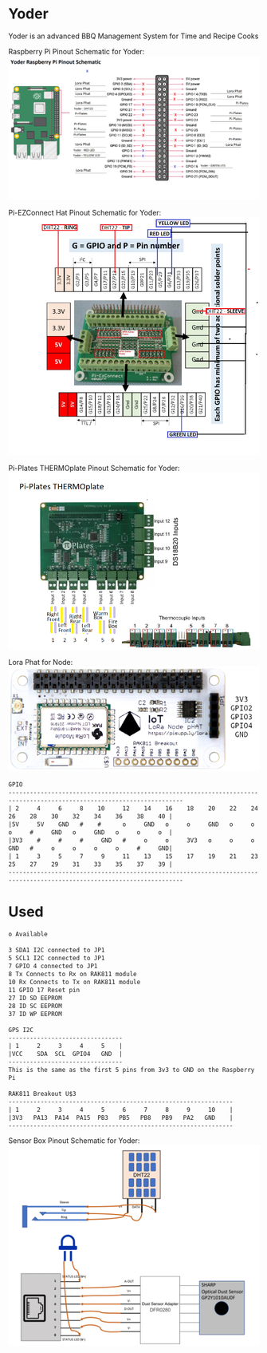 # Yoder
Yoder is an advanced BBQ Management System for Time and Recipe Cooks

Raspberry Pi Pinout Schematic for Yoder:
![alt text](./Assets/pi-pin-schematic.png "Raspberry Pi Pinout Schematic for Yoder")

Pi-EZConnect Hat Pinout Schematic for Yoder:
![alt text](./Assets/pi-ezconnect-hat.png "Pi-EZConnect Hat Pinout Schematic for Yoder")

Pi-Plates THERMOplate Pinout Schematic for Yoder:
![alt text](./Assets/pi-plates-THERMOplate.png "Pi-Plates THERMOplate Pinout Schematic for Yoder")

Lora Phat for Node: 
![alt text](./Assets/lora-phat-node-pi-supply.png "Lora Phat for Node")

```
GPIO
-----------------------------------------------------------------------------------------------------------------------
| 2     4     6     8    10     12    14    16    18    20    22    24    26    28    30    32    34    36    38    40 |
|5V     5V    GND   #    #      o     GND   o     o     GND   o     o     o     #     GND   o     GND   o     o     o  |
|3V3    #     #     #     GND   #     o     o     3V3   o     o     o     GND   #     o     o     o     o     #     GND|
| 1     3     5     7     9     11    13    15    17    19    21    23    25    27    29    31    33    35    37    39 |
-----------------------------------------------------------------------------------------------------------------------
```

# Used
```
o Available

3 SDA1 I2C connected to JP1
5 SCL1 I2C connected to JP1
7 GPIO 4 connected to JP1
8 Tx Connects to Rx on RAK811 module
10 Rx Connects to Tx on RAK811 module
11 GPIO 17 Reset pin
27 ID SD EEPROM
28 ID SC EEPROM
37 ID WP EEPROM

GPS I2C
--------------------------------
| 1     2     3     4     5    |
|VCC    SDA  SCL  GPIO4   GND  |
--------------------------------
This is the same as the first 5 pins from 3v3 to GND on the Raspberry Pi

RAK811 Breakout U$3
---------------------------------------------------------------
| 1     2     3     4     5     6     7     8     9     10    |
|3V3   PA13  PA14  PA15  PB3   PB5   PB8   PB9   PA2   GND    |
---------------------------------------------------------------
```

Sensor Box Pinout Schematic for Yoder:
![alt text](./Assets/sensor-breakout-box.png "Sensor Box Pinout Schematic for Yoder")
